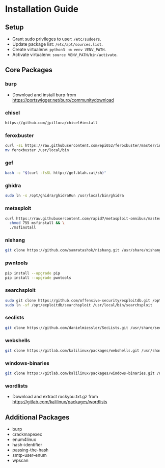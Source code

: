 # Installation Guide

## Setup

- Grant sudo privileges to user: `/etc/sudoers`.
- Update package list: `/etc/apt/sources.list`.
- Create virtualenv: `python3 -m venv VENV_PATH`. 
- Activate virtualenv: `source VENV_PATH/bin/activate`.

## Core Packages

### burp

- Download and install burp from https://portswigger.net/burp/communitydownload

### chisel

```sh
https://github.com/jpillora/chisel#install
```

### feroxbuster

```sh
curl -sL https://raw.githubusercontent.com/epi052/feroxbuster/master/install-nix.sh | bash
mv feroxbuster /usr/local/bin
```

### gef

```sh
bash -c "$(curl -fsSL http://gef.blah.cat/sh)"
```

### ghidra

```sh
sudo ln -s /opt/ghidra/ghidraRun /usr/local/bin/ghidra
```

### metasploit

```sh
curl https://raw.githubusercontent.com/rapid7/metasploit-omnibus/master/config/templates/metasploit-framework-wrappers/msfupdate.erb > msfinstall && \
  chmod 755 msfinstall && \
  ./msfinstall
```
 

### nishang

```sh
git clone https://github.com/samratashok/nishang.git /usr/share/nishang
```

### pwntools

```sh
pip install --upgrade pip
pip install --upgrade pwntools
```

### searchsploit

```sh
sudo git clone https://github.com/offensive-security/exploitdb.git /opt/exploitdb
sudo ln -sf /opt/exploitdb/searchsploit /usr/local/bin/searchsploit
```

### seclists

```sh
git clone https://github.com/danielmiessler/SecLists.git /usr/share/seclists
```

### webshells

```sh
git clone https://gitlab.com/kalilinux/packages/webshells.git /usr/share/webshells
```

### windows-binaries

```sh
git clone https://gitlab.com/kalilinux/packages/windows-binaries.git /usr/share/windows-binaries
```

### wordlists

- Download and extract rockyou.txt.gz from https://gitlab.com/kalilinux/packages/wordlists

## Additional Packages

- burp
- crackmapexec
- enum4linux
- hash-identifier
- passing-the-hash
- smtp-user-enum
- wpscan
